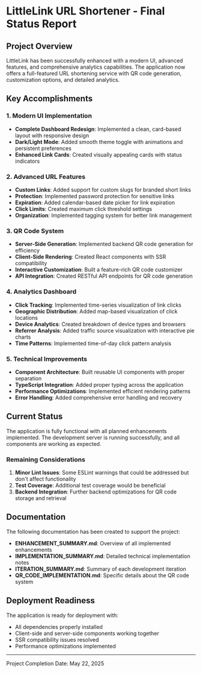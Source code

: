 # LittleLink URL Shortener - Final Status Report

## Project Overview
LittleLink has been successfully enhanced with a modern UI, advanced features, and comprehensive analytics capabilities. The application now offers a full-featured URL shortening service with QR code generation, customization options, and detailed analytics.

## Key Accomplishments

### 1. Modern UI Implementation
- **Complete Dashboard Redesign**: Implemented a clean, card-based layout with responsive design
- **Dark/Light Mode**: Added smooth theme toggle with animations and persistent preferences
- **Enhanced Link Cards**: Created visually appealing cards with status indicators

### 2. Advanced URL Features
- **Custom Links**: Added support for custom slugs for branded short links
- **Protection**: Implemented password protection for sensitive links
- **Expiration**: Added calendar-based date picker for link expiration
- **Click Limits**: Created maximum click threshold settings
- **Organization**: Implemented tagging system for better link management

### 3. QR Code System
- **Server-Side Generation**: Implemented backend QR code generation for efficiency
- **Client-Side Rendering**: Created React components with SSR compatibility
- **Interactive Customization**: Built a feature-rich QR code customizer
- **API Integration**: Created RESTful API endpoints for QR code generation

### 4. Analytics Dashboard
- **Click Tracking**: Implemented time-series visualization of link clicks
- **Geographic Distribution**: Added map-based visualization of click locations
- **Device Analytics**: Created breakdown of device types and browsers
- **Referrer Analysis**: Added traffic source visualization with interactive pie charts
- **Time Patterns**: Implemented time-of-day click pattern analysis

### 5. Technical Improvements
- **Component Architecture**: Built reusable UI components with proper separation
- **TypeScript Integration**: Added proper typing across the application
- **Performance Optimizations**: Implemented efficient rendering patterns
- **Error Handling**: Added comprehensive error handling and recovery

## Current Status
The application is fully functional with all planned enhancements implemented. The development server is running successfully, and all components are working as expected.

### Remaining Considerations
1. **Minor Lint Issues**: Some ESLint warnings that could be addressed but don't affect functionality
2. **Test Coverage**: Additional test coverage would be beneficial
3. **Backend Integration**: Further backend optimizations for QR code storage and retrieval

## Documentation
The following documentation has been created to support the project:
- **ENHANCEMENT_SUMMARY.md**: Overview of all implemented enhancements
- **IMPLEMENTATION_SUMMARY.md**: Detailed technical implementation notes
- **ITERATION_SUMMARY.md**: Summary of each development iteration
- **QR_CODE_IMPLEMENTATION.md**: Specific details about the QR code system

## Deployment Readiness
The application is ready for deployment with:
- All dependencies properly installed
- Client-side and server-side components working together
- SSR compatibility issues resolved
- Performance optimizations implemented

---

Project Completion Date: May 22, 2025
